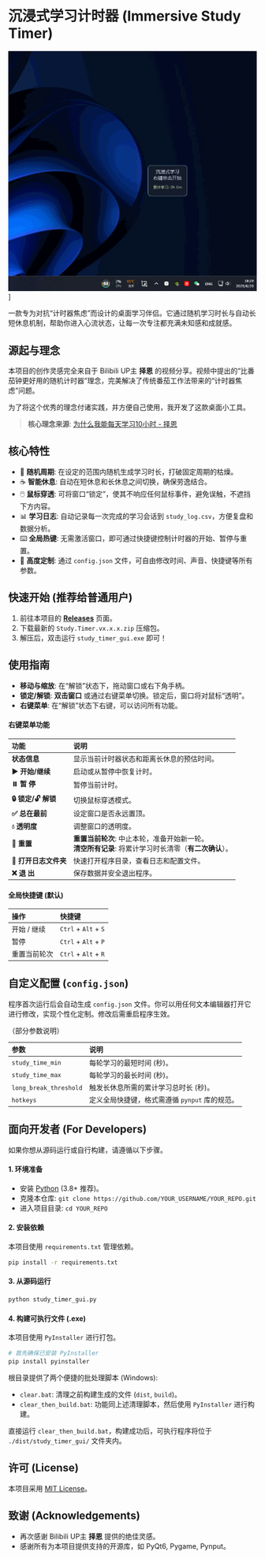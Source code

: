 # 沉浸式学习计时器 (Immersive Study Timer)

![screenshot](./document/anim.gif)]

一款专为对抗“计时器焦虑”而设计的桌面学习伴侣。它通过随机学习时长与自动长短休息机制，帮助你进入心流状态，让每一次专注都充满未知感和成就感。

## 源起与理念

本项目的创作灵感完全来自于 Bilibili UP主 **择恩** 的视频分享。视频中提出的“比番茄钟更好用的随机计时器”理念，完美解决了传统番茄工作法带来的“计时器焦虑”问题。

为了将这个优秀的理念付诸实践，并方便自己使用，我开发了这款桌面小工具。

> **核心理念来源**: [为什么我能每天学习10小时 - 择恩](https://www.bilibili.com/video/BV1naLozQEBq/?spm_id_from=333.1391.0.0&vd_source=ba468568caebc92479698e83c28be8b0)

## 核心特性

*   🎲 **随机周期**: 在设定的范围内随机生成学习时长，打破固定周期的枯燥。
*   ☕️ **智能休息**: 自动在短休息和长休息之间切换，确保劳逸结合。
*   🖱️ **鼠标穿透**: 可将窗口“锁定”，使其不响应任何鼠标事件，避免误触，不遮挡下方内容。
*   📊 **学习日志**: 自动记录每一次完成的学习会话到 `study_log.csv`，方便复盘和数据分析。
*   ⌨️ **全局热键**: 无需激活窗口，即可通过快捷键控制计时器的开始、暂停与重置。
*   🎨 **高度定制**: 通过 `config.json` 文件，可自由修改时间、声音、快捷键等所有参数。

## 快速开始 (推荐给普通用户)

1.  前往本项目的 [**Releases**](https://github.com/YOUR_USERNAME/YOUR_REPO/releases) 页面。
2.  下载最新的 `Study.Timer.vx.x.x.zip` 压缩包。
3.  解压后，双击运行 `study_timer_gui.exe` 即可！

## 使用指南

*   **移动与缩放**: 在“解锁”状态下，拖动窗口或右下角手柄。
*   **锁定/解锁**: **双击窗口** 或通过右键菜单切换。锁定后，窗口将对鼠标“透明”。
*   **右键菜单**: 在“解锁”状态下右键，可以访问所有功能。

#### 右键菜单功能

| 功能 | 说明 |
| :--- | :--- |
| **状态信息** | 显示当前计时器状态和距离长休息的预估时间。 |
| **▶️ 开始/继续** | 启动或从暂停中恢复计时。 |
| **⏸️ 暂 停** | 暂停当前计时。 |
| **🔒 锁定/🔓 解锁** | 切换鼠标穿透模式。 |
| **✅ 总在最前** | 设定窗口是否永远置顶。 |
| **💧 透明度** | 调整窗口的透明度。 |
| **🔄 重置** | **重置当前轮次**: 中止本轮，准备开始新一轮。<br>**清空所有记录**: 将累计学习时长清零（**有二次确认**）。 |
| **📂 打开日志文件夹**| 快速打开程序目录，查看日志和配置文件。 |
| **❌ 退 出** | 保存数据并安全退出程序。 |

#### 全局快捷键 (默认)

| 操作 | 快捷键 |
| :--- | :--- |
| 开始 / 继续 | `Ctrl` + `Alt` + `S` |
| 暂停 | `Ctrl` + `Alt` + `P` |
| 重置当前轮次 | `Ctrl` + `Alt` + `R` |

## 自定义配置 (`config.json`)

程序首次运行后会自动生成 `config.json` 文件。你可以用任何文本编辑器打开它进行修改，实现个性化定制。修改后需重启程序生效。

（部分参数说明）

| 参数 | 说明 |
| :--- | :--- |
| `study_time_min` | 每轮学习的最短时间 (秒)。 |
| `study_time_max` | 每轮学习的最长时间 (秒)。 |
| `long_break_threshold`| 触发长休息所需的累计学习总时长 (秒)。 |
| `hotkeys` | 定义全局快捷键，格式需遵循 `pynput` 库的规范。 |

## 面向开发者 (For Developers)

如果你想从源码运行或自行构建，请遵循以下步骤。

#### 1. 环境准备

*   安装 [Python](https://www.python.org/) (3.8+ 推荐)。
*   克隆本仓库: `git clone https://github.com/YOUR_USERNAME/YOUR_REPO.git`
*   进入项目目录: `cd YOUR_REPO`

#### 2. 安装依赖

本项目使用 `requirements.txt` 管理依赖。

```bash
pip install -r requirements.txt
```

#### 3. 从源码运行

```bash
python study_timer_gui.py
```

#### 4. 构建可执行文件 (.exe)

本项目使用 `PyInstaller` 进行打包。

```bash
# 首先确保已安装 PyInstaller
pip install pyinstaller
```

根目录提供了两个便捷的批处理脚本 (Windows):

*   `clear.bat`: 清理之前构建生成的文件 (`dist`, `build`)。
*   `clear_then_build.bat`: 功能同上述清理脚本，然后使用 `PyInstaller` 进行构建。

直接运行 `clear_then_build.bat`，构建成功后，可执行程序将位于 `./dist/study_timer_gui/` 文件夹内。

## 许可 (License)

本项目采用 [MIT License](LICENSE)。

## 致谢 (Acknowledgements)

*   再次感谢 Bilibili UP主 **择恩** 提供的绝佳灵感。
*   感谢所有为本项目提供支持的开源库，如 PyQt6, Pygame, Pynput。